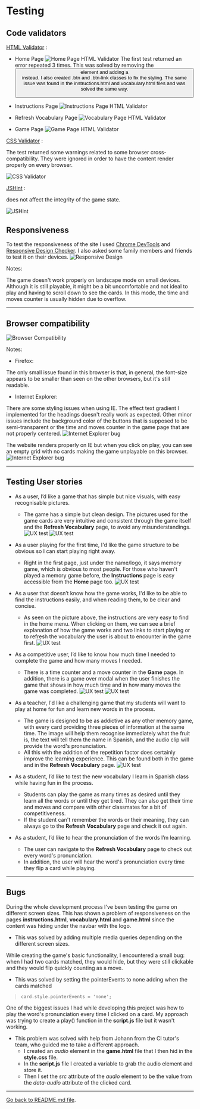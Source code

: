 # Testing

## Code validators

[HTML Validator](https://validator.w3.org/) : 

- Home Page
![Home Page HTML Validator](readme-files/val-home1.png)
The first test returned an error repeated 3 times. This was solved by removing the <button> element and adding a <div> instead. I also created .btn and .btn-link classes to fix the styling.
The same issue was found in the instructions.html and vocabulary.html files and was solved the same way.

- Instructions Page
![Instructions Page HTML Validator](readme-files/val-home2.png)

- Refresh Vocabulary Page
![Vocabulary Page HTML Validator](readme-files/val-home2.png)

- Game Page
![Game Page HTML Validator](readme-files/val-home2.png)


[CSS Validator](https://jigsaw.w3.org/css-validator/) : 

The test returned some warnings related to some browser cross-compatibility. They were ignored in order to have the content render properly on every browser.

![CSS Validator](readme-files/cssvalidator.png)

[JSHint](https://jigsaw.w3.org/css-validator/) : 

does not affect the integrity of the game state.

![JSHint](readme-files/)

## Responsiveness

To test the responsiveness of the site I used [Chrome DevTools](https://developers.google.com/web/tools/chrome-devtools) and [Responsive Design Checker](https://www.responsivedesignchecker.com/).
I also asked some family members and friends to test it on their devices.
![Responsive Design](readme-files/ms2-responsiveness.png)

Notes:

The game doesn't work properly on landscape mode on small devices. Although it is still playable, it might be a bit uncomfortable and not ideal to play and having to scroll down to see the cards. 
In this mode, the time and moves counter is usually hidden due to overflow.

---

## Browser compatibility

![Browser Compatibility](readme-files/ms2-compatibility.png)

Notes:

- Firefox:

The only small issue found in this browser is that, in general, the font-size appears to be smaller than seen on the other browsers, but it's still readable. 

- Internet Explorer:

There are some styling issues when using IE. The effect text gradient I implemented for the headings doesn't really work as expected. 
Other minor issues include the background color of the buttons that is supposed to be semi-transparent or the time and moves counter in the game page that are not properly centered.
![Internet Explorer bug](readme-files/ie-bug1.png)

The website renders properly on IE but when you click on play, you can see an empty grid with no cards making the game unplayable on this browser.
![Internet Explorer bug](readme-files/ie-bug2.png)

---

## Testing User stories

- As a user, I’d like a game that has simple but nice visuals, with easy recognisable pictures.
  - The game has a simple but clean design. The pictures used for the game cards are very intuitive and consistent through the game itself and the **Refresh Vocabulary** page, to avoid any misunderstandings.
![UX test](readme-files/ux-test1.png)
![UX test](readme-files/ux-test2.png)

- As a user playing for the first time, I'd like the game structure to be obvious so I can start playing right away.
  - Right in the first page, just under the name/logo, it says memory game, which is obvious to most people. For those who haven't played a memory game before, the **Instructions** page is easy accessible from the **Home** page too. 
![UX test](readme-files/ux-test3.png)

- As a user that doesn’t know how the game works, I'd like to be able to find the instructions easily, and when reading them, to be clear and concise.
  - As seen on the picture above, the instructions are very easy to find in the home menu. When clicking on them, we can see a brief explanation of how the game works and two links to start playing or to refresh the vocabulary the user is about to encounter in the game first.
![UX test](readme-files/ux-test4.png)

- As a competitive user, I’d like to know how much time I needed to complete the game and how many moves I needed.
  - There is a time counter and a move counter in the **Game** page. In addition, there is a game over modal when the user finishes the game that shows in how much time and in how many moves the game was completed.
![UX test](readme-files/ux-test5.png)
![UX test](readme-files/ux-test6.png)

- As a teacher, I'd like a challenging game that my students will want to play at home for fun and learn new words in the process.
  - The game is designed to be as addictive as any other memory game, with every card providing three pieces of information at the same time.
  The image will help them recognise immediately what the fruit is, the text will tell them the name in Spanish, and the audio clip will provide the word's pronunciation. 
  - All this with the addition of the repetition factor does certainly improve the learning experience. This can be found both in the game and in the **Refresh Vocabulary** page. 
![UX test](readme-files/ux-test7.png)

- As a student, I’d like to test the new vocabulary I learn in Spanish class while having fun in the process.
  - Students can play the game as many times as desired until they learn all the words or until they get tired. They can also get their time and moves and compare with other classmates for a bit of competitiveness.
  - If the student can't remember the words or their meaning, they can always go to the **Refresh Vocabulary** page and check it out again.

- As a student, I’d like to hear the pronunciation of the words I’m learning.
  - The user can navigate to the **Refresh Vocabulary** page to check out every word's pronunciation.
  - In addition, the user will hear the word's pronunciation every time they flip a card while playing.

---

## Bugs 

During the whole development process I've been testing the game on different screen sizes. This has shown a problem of responsiveness on the pages **instructions.html**, **vocabulary.html** and **game.html** since the content was hiding under the navbar with the logo.
  - This was solved by adding multiple media queries depending on the different screen sizes. 

While creating the game's basic functionality, I encountered a small bug: when I had two cards matched, they would hide, but they were still clickable and they would flip quickly counting as a move.
  - This was solved by setting the pointerEvents to none adding when the cards matched
  > `card.style.pointerEvents = 'none';` 

One of the biggest issues I had while developing this project was how to play the word's pronunciation every time I clicked on a card. 
My approach was trying to create a play() function in the **script.js** file but it wasn't working.
  - This problem was solved with help from Johann from the CI tutor's team, who guided me to take a different approach. 
    - I created an *audio* element in the **game.html** file that I then hid in the **style.css** file.
    - In the **script.js** file I created a variable to grab the audio element and store it. 
    - Then I set the *src* attribute of the *audio* element to be the value from the *data-audio* attribute of the clicked card.

--- 

[Go back to README.md file](README.md).